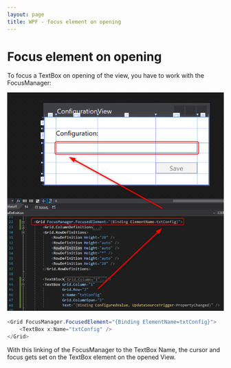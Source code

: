 ```yaml
---
layout: page
title: WPF - focus element on opening
---
```


# Focus element on opening

To focus a TextBox on opening of the view, you have to work with the FocusManager:

![view](/assets/images/coding/wpf/focus-on-opening/View.png)

```csharp
<Grid FocusManager.FocusedElement="{Binding ElementName=txtConfig}">
    <TextBox x:Name="txtConfig" />
</Grid>
```

With this linking of the FocusManager to the TextBox Name, the cursor and focus gets set on the TextBox element on the opened View.